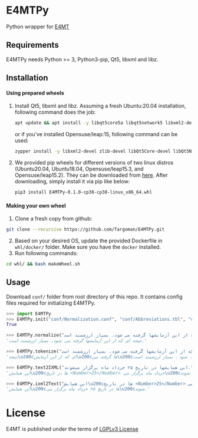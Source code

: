 # E4MTPy
Python wrapper for [E4MT](https://github.com/Targoman/E4MT)

## Requirements
E4MTPy needs Python >= 3, Python3-pip, Qt5, libxml and libz.
## Installation
#### Using prepared wheels
1. Install Qt5, libxml and libz. 
    Assuming a fresh Ubuntu:20.04 installation, following command does the job:
    ```bash
    apt update && apt install -y libqt5core5a libqt5network5 libxml2-dev zlib1g-dev python3-pip
    ```
    or if you've installed Opensuse/leap:15, following command can be used:
    ```bash
    zypper install -y libxml2-devel zlib-devel libQt5Core-devel libQt5Network-devel python3-pip
    ```
2. We provided pip wheels for different versions of two linux distros (Ubuntu20.04, Ubuntu18.04, Opensuse/leap15.3, and Opensuse/leap15.2). They    can be downloaded from [here]().
   After downloading, simply install it via pip like below:
   ```bash
   pip3 install E4MTPy-0.1.0-cp38-cp38-linux_x86_64.whl
   ```
#### Making your own wheel

1. Clone a fresh copy from github:
  ```bash
  git clone --recursive https://github.com/Targoman/E4MTPy.git
  ```
2. Based on your desired OS, update the provided Dockerfile in `whl/docker/` folder. Make sure you have the `docker` installed.
3. Run following commands:
  ```bash
  cd whl/ && bash makeWheel.sh
  ```
## Usage
Download `conf/` folder from root directory of this repo. It contains config files required for initializing E4MTPy.
```python
>>> import E4MTPy
>>> E4MTPy.init("conf/Normalization.conf", "conf/Abbreviations.tbl", "conf/SpellCorrectors", ["en", "fa"])                               
True

>>> E4MTPy.normalize("نتیجه ای که از این آزمایشها گرفته می شود، بسیار ارزشمند است.")
'نتیجه ای که از این آزمایشها گرفته می شود, بسیار ارزشمند است.'

>>> E4MTPy.tokenize("نتیجه ای که از این آزمایشها گرفته می شود، بسیار ارزشمند است.", "fa", _useSpellCorrector=True, _hinidiDigits=True, _arabicPunctuations=True, _breakSentences=False)
'نتیجه\u200cای که از این آزمایش\u200cها گرفته می\u200cشود ، بسیار ارزشمند است .'

>>> E4MTPy.text2IXML("این همایشها در تاریخ ۲۵ خرداد ماه برگزار میشوند.", "fa", _useSpellCorrector=True)
'این همایش\u200cها در تاریخ <Number>25</Number> خرداد ماه برگزار می\u200cشوند .'

>>> E4MTPy.ixml2Text("این همایش\u200cها در تاریخ <Number>25</Number> خرداد ماه برگزار می\u200cشوند .", _detokenize=True, _hinidiDigits=True, _arabicPunctuations=True, _breakSentences=False)
'این همایش\u200cها در تاریخ ۲۵ خرداد ماه برگزار می\u200cشوند.'

```
# License
E4MT is published under the terms of [LGPLv3 License](./LICENSE)



